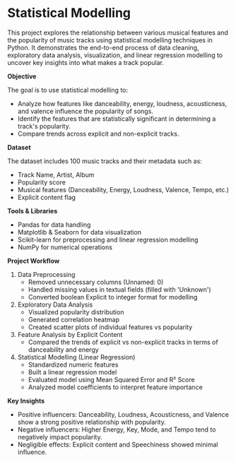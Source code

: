 # Statistical Modelling
This project explores the relationship between various musical features and the popularity of music tracks using statistical modelling techniques in Python. It demonstrates the end-to-end process of data cleaning, exploratory data analysis, visualization, and linear regression modelling to uncover key insights into what makes a track popular.

**Objective**

The goal is to use statistical modelling to:
- Analyze how features like danceability, energy, loudness, acousticness, and valence influence the popularity of songs.
- Identify the features that are statistically significant in determining a track's popularity.
- Compare trends across explicit and non-explicit tracks.

**Dataset**

The dataset includes 100 music tracks and their metadata such as:
- Track Name, Artist, Album
- Popularity score
- Musical features (Danceability, Energy, Loudness, Valence, Tempo, etc.)
- Explicit content flag

**Tools & Libraries**
- Pandas for data handling
- Matplotlib & Seaborn for data visualization
- Scikit-learn for preprocessing and linear regression modelling
- NumPy for numerical operations

**Project Workflow**
1. Data Preprocessing
   - Removed unnecessary columns (Unnamed: 0)
   - Handled missing values in textual fields (filled with 'Unknown')
   - Converted boolean Explicit to integer format for modelling
2. Exploratory Data Analysis
   - Visualized popularity distribution
   - Generated correlation heatmap
   - Created scatter plots of individual features vs popularity
3. Feature Analysis by Explicit Content
   - Compared the trends of explicit vs non-explicit tracks in terms of danceability and energy
4. Statistical Modelling (Linear Regression)
   - Standardized numeric features
   - Built a linear regression model
   - Evaluated model using Mean Squared Error and R² Score
   - Analyzed model coefficients to interpret feature importance

**Key Insights**
- Positive influencers: Danceability, Loudness, Acousticness, and Valence show a strong positive relationship with popularity.
- Negative influencers: Higher Energy, Key, Mode, and Tempo tend to negatively impact popularity.
- Negligible effects: Explicit content and Speechiness showed minimal influence.
